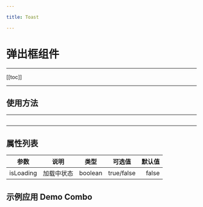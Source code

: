 ```yaml
---

title: Toast

---
```


# 弹出框组件

---

[[toc]]

---

## 使用方法

---

<ClientOnly>


</ClientOnly>

```vue

```

---

## 属性列表

| 参数       |  说明   | 类型 | 可选值 | 默认值 |
| --------- |:----------:|:------:|:-----:|-----:|
| isLoading      |  加载中状态 | boolean  |  true/false | false |

## 示例应用 Demo Combo
